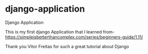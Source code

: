 # django-application
Django Application

This is my first django Application that I learned from- https://simpleisbetterthancomplex.com/series/beginners-guide/1.11/

Thank you Vitor Freitas for such a great tutorial about Django
